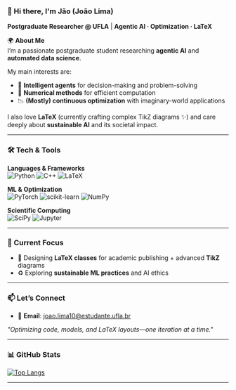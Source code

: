 ### **👋 Hi there, I'm Jão (João Lima)**  
**Postgraduate Researcher @ UFLA** | **Agentic AI · Optimization · LaTeX**  

🌍 **About Me**  
I’m a passionate postgraduate student researching **agentic AI** and **automated data science**.

My main interests are:
- 🧠 **Intelligent agents** for decision-making and problem-solving
- 🍎 **Numerical methods** for efficient computation
- 📉 **(Mostly) continuous optimization** with imaginary-world applications

I also love **LaTeX** (currently crafting complex TikZ diagrams ✨) and care deeply about **sustainable AI** and its societal impact.

---

### **🛠️ Tech & Tools**  
**Languages & Frameworks**  
![Python](https://img.shields.io/badge/Python-3776AB?style=for-the-badge&logo=python&logoColor=white)
![C++](https://img.shields.io/badge/C++-00599C?style=for-the-badge&logo=c%2B%2B&logoColor=white)
![LaTeX](https://img.shields.io/badge/LaTeX-008080?style=for-the-badge&logo=LaTeX&logoColor=white)  

**ML & Optimization**  
![PyTorch](https://img.shields.io/badge/PyTorch-EE4C2C?style=for-the-badge&logo=pytorch&logoColor=white)
![scikit-learn](https://img.shields.io/badge/scikit--learn-F7931E?style=for-the-badge&logo=scikit-learn&logoColor=white)
![NumPy](https://img.shields.io/badge/Numpy-013243?style=for-the-badge&logo=numpy&logoColor=white)

**Scientific Computing**  
![SciPy](https://img.shields.io/badge/SciPy-8CAAE6?style=for-the-badge&logo=scipy&logoColor=white)
![Jupyter](https://img.shields.io/badge/Jupyter-F37626?style=for-the-badge&logo=jupyter&logoColor=white)  

---

### **🌱 Current Focus**  
- 🌻 Designing **LaTeX classes** for academic publishing + advanced **TikZ** diagrams
- ♻️ Exploring **sustainable ML practices** and AI ethics

---

### **📫 Let’s Connect**  
- 📧 **Email**: [joao.lima10@estudante.ufla.br](mailto:joao.lima10@estudante.ufla.br)

  
*"Optimizing code, models, and LaTeX layouts—one iteration at a time."*

---

### **📊 GitHub Stats**
[![Top Langs](https://github-readme-stats.vercel.app/api/top-langs/?username=joaopaulo7&layout=compact&theme=radical&hide_border=true)](https://github.com/joaopaulo7)

---


<!--
[![Jão's GitHub Stats](https://github-readme-stats.vercel.app/api?username=joaopaulo7&show_icons=true&theme=radical&hide_border=true&count_private=true)](https://github.com/joaopaulo7) 


### **🎨 Featured LaTeX Project**  
*(Optional: Add a screenshot of a TikZ diagram or link to a repo with your LaTeX templates!)*  


-->
